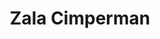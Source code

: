 ---
SICRIS: 15295
draft: false
fixName: zala_cimperman
location: null
mailInfo: zala.cimperman@fri.uni-lj.si
officeHours: null
profName: Zala Cimperman
profTitle: Dean's office
telephoneInfo: null
title: Zala Cimperman
---